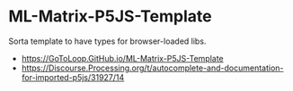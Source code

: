 # ML-Matrix-P5JS-Template
Sorta template to have types for browser-loaded libs.

* https://GoToLoop.GitHub.io/ML-Matrix-P5JS-Template
* https://Discourse.Processing.org/t/autocomplete-and-documentation-for-imported-p5js/31927/14
